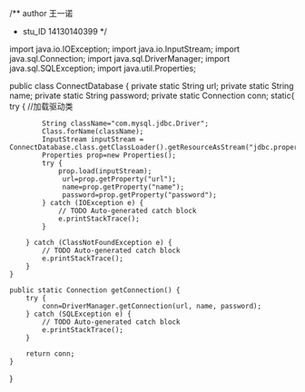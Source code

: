 /** author 王一诺
 *  stu_ID 14130140399
 */

import java.io.IOException;
import java.io.InputStream;
import java.sql.Connection;
import java.sql.DriverManager;
import java.sql.SQLException;
import java.util.Properties;

public class ConnectDatabase {
	private static String url;
	private static String name;
	private static String password;
	private static Connection conn;
	static{
		try {
			//加载驱动类
			
			String className="com.mysql.jdbc.Driver";
			Class.forName(className);
			InputStream inputStream = ConnectDatabase.class.getClassLoader().getResourceAsStream("jdbc.properties");
			Properties prop=new Properties();
			try {
				prop.load(inputStream);
				 url=prop.getProperty("url");
				 name=prop.getProperty("name");
				 password=prop.getProperty("password");
			} catch (IOException e) {
				// TODO Auto-generated catch block
				e.printStackTrace();
			}
			
		} catch (ClassNotFoundException e) {
			// TODO Auto-generated catch block
			e.printStackTrace();
		}
	}

	public static Connection getConnection() {
		try {
			conn=DriverManager.getConnection(url, name, password);
		} catch (SQLException e) {
			// TODO Auto-generated catch block
			e.printStackTrace();
		}
		
		return conn;
	}
}
